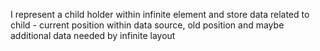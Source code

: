I represent a child holder  within infinite element and store data related to child - current position within data source, old position and maybe additional data needed by infinite layout